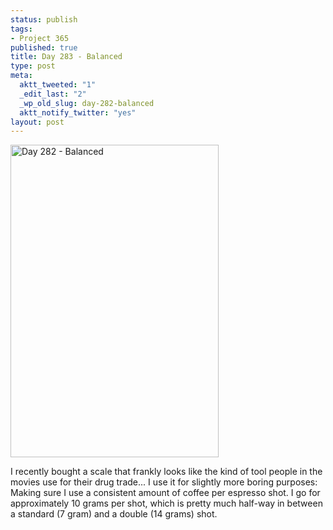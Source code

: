 ```yaml
--- 
status: publish
tags: 
- Project 365
published: true
title: Day 283 - Balanced
type: post
meta: 
  aktt_tweeted: "1"
  _edit_last: "2"
  _wp_old_slug: day-282-balanced
  aktt_notify_twitter: "yes"
layout: post
---
```

<a href="http://www.flickr.com/photos/freeed/6231991295/" title="Day 282 - Balanced by Fred​, on Flickr"><img src="http://farm7.static.flickr.com/6049/6231991295_e6a121358d.jpg" width="333" height="500" alt="Day 282 - Balanced"/></a>

I recently bought a scale that frankly looks like the kind of tool people in the movies use for their drug trade... I use it for slightly more boring purposes: Making sure I use a consistent amount of coffee per espresso shot. I go for approximately 10 grams per shot, which is pretty much half-way in between a standard (7 gram) and a double (14 grams) shot.

